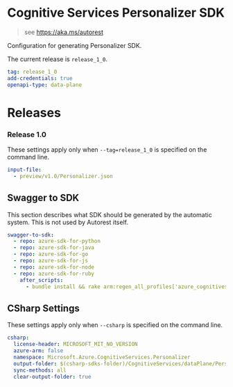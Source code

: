 # Cognitive Services Personalizer SDK

> see https://aka.ms/autorest

Configuration for generating Personalizer SDK.

The current release is `release_1_0`.

``` yaml
tag: release_1_0
add-credentials: true
openapi-type: data-plane
```
# Releases

### Release 1.0
These settings apply only when `--tag=release_1_0` is specified on the command line.

``` yaml $(tag) == 'release_1_0'
input-file: 
  - preview/v1.0/Personalizer.json
```

## Swagger to SDK

This section describes what SDK should be generated by the automatic system.
This is not used by Autorest itself.

``` yaml $(swagger-to-sdk)
swagger-to-sdk:
  - repo: azure-sdk-for-python
  - repo: azure-sdk-for-java
  - repo: azure-sdk-for-go
  - repo: azure-sdk-for-js
  - repo: azure-sdk-for-node
  - repo: azure-sdk-for-ruby
    after_scripts:
      - bundle install && rake arm:regen_all_profiles['azure_cognitiveservices_personalizer']
```


## CSharp Settings
These settings apply only when `--csharp` is specified on the command line.
``` yaml $(csharp)
csharp:
  license-header: MICROSOFT_MIT_NO_VERSION
  azure-arm: false
  namespace: Microsoft.Azure.CognitiveServices.Personalizer
  output-folder: $(csharp-sdks-folder)/CognitiveServices/dataPlane/Personalizer/Generated
  sync-methods: all
  clear-output-folder: true
```